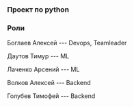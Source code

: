 ### Проект по python

### Роли

Боглаев Алексей --- Devops, Teamleader

Даутов Тимур --- ML

Лаченко Арсений --- ML

Волков Алексей --- Backend

Голубев Тимофей --- Backend

